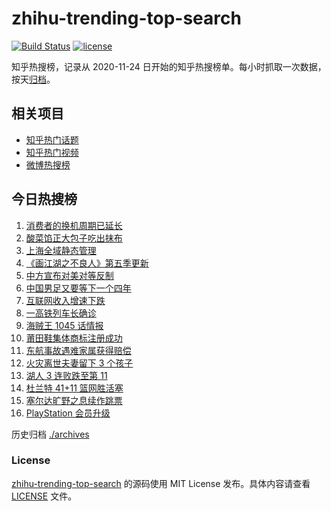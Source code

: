 # zhihu-trending-top-search

[![Build Status](https://github.com/justjavac/zhihu-trending-top-search/workflows/ci/badge.svg?branch=main)](https://github.com/justjavac/zhihu-trending-top-search/actions)
[![license](https://img.shields.io/github/license/justjavac/zhihu-trending-top-search)](https://github.com/justjavac/zhihu-trending-top-search/blob/main/LICENSE)

知乎热搜榜，记录从 2020-11-24 日开始的知乎热搜榜单。每小时抓取一次数据，按天[归档](./archives)。

## 相关项目

- [知乎热门话题](https://github.com/justjavac/zhihu-trending-hot-questions)
- [知乎热门视频](https://github.com/justjavac/zhihu-trending-hot-video)
- [微博热搜榜](https://github.com/justjavac/weibo-trending-hot-search)

## 今日热搜榜

<!-- BEGIN -->
<!-- 最后更新时间 Fri Apr 01 2022 01:11:57 GMT+0800 (China Standard Time) -->

1. [消费者的换机周期已延长](https://www.zhihu.com/search?q=换机)
1. [酸菜馅正大包子吃出抹布](https://www.zhihu.com/search?q=正大包子)
1. [上海全域静态管理](https://www.zhihu.com/search?q=上海全域静态管理)
1. [《画江湖之不良人》第五季更新](https://www.zhihu.com/search?q=画江湖之不良人)
1. [中方宣布对美对等反制](https://www.zhihu.com/search?q=中方宣布对美对等反制)
1. [中国男足又要等下一个四年](https://www.zhihu.com/search?q=中国男足)
1. [互联网收入增速下跌](https://www.zhihu.com/search?q=互联网收入)
1. [一高铁列车长确诊](https://www.zhihu.com/search?q=高铁列车长确诊)
1. [海贼王 1045 话情报](https://www.zhihu.com/search?q=海贼王)
1. [莆田鞋集体商标注册成功](https://www.zhihu.com/search?q=莆田鞋)
1. [东航事故遇难家属获得赔偿](https://www.zhihu.com/search?q=东航飞行事故遇难家属)
1. [火灾离世夫妻留下 3 个孩子](https://www.zhihu.com/search?q=南京火灾夫妻)
1. [湖人 3 连败跌至第 11](https://www.zhihu.com/search?q=湖人)
1. [杜兰特 41+11 篮网胜活塞](https://www.zhihu.com/search?q=篮网)
1. [塞尔达旷野之息续作跳票](https://www.zhihu.com/search?q=塞尔达旷野之息)
1. [PlayStation 会员升级](https://www.zhihu.com/search?q=PlayStation)

<!-- END -->

历史归档 [./archives](./archives)

### License

[zhihu-trending-top-search](https://github.com/justjavac/zhihu-trending-top-search)
的源码使用 MIT License 发布。具体内容请查看 [LICENSE](./LICENSE) 文件。
